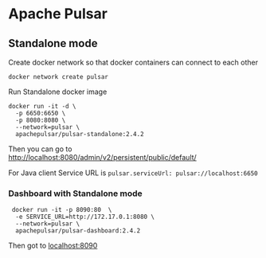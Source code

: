 # Apache Pulsar

## Standalone mode
Create docker network so that docker containers can connect to each other
```
docker network create pulsar
```

Run Standalone docker image
```
docker run -it -d \
  -p 6650:6650 \
  -p 8080:8080 \
  --network=pulsar \
  apachepulsar/pulsar-standalone:2.4.2
```
Then you can go to [http://localhost:8080/admin/v2/persistent/public/default/](http://localhost:8080/admin/v2/persistent/public/default/)

For Java client Service URL is `pulsar.serviceUrl: pulsar://localhost:6650`

### Dashboard with Standalone mode
```
 docker run -it -p 8090:80  \
  -e SERVICE_URL=http://172.17.0.1:8080 \
  --network=pulsar \
  apachepulsar/pulsar-dashboard:2.4.2
```
Then got to [localhost:8090](http://localhost:8090)

